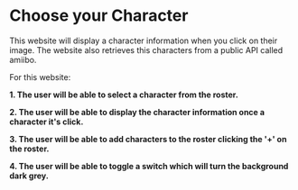 
# Choose your Character

This website will display a character information when you click on their image. The website also retrieves this characters from
a public API called amiibo.

For this website:

**1. The user will be able to select a character from the roster.**

**2. The user will be able to display the character information once a character it's click.**

**3. The user will be able to add characters to the roster clicking the '+' on the roster.**

**4. The user will be able to toggle a switch which will turn the background dark grey.**
